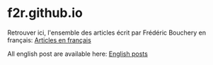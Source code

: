 f2r.github.io
=============

Retrouver ici, l'ensemble des articles écrit par Frédéric Bouchery en français: [Articles en français](https://github.com/f2r/f2r.github.io/edit/master/fr/README.md)

All english post are available here: [English posts](https://github.com/f2r/f2r.github.io/edit/master/en/README.md)
